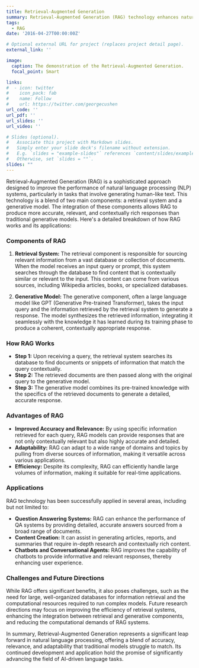 ```yaml
---
title: Retrieval-Augmented Generation
summary: Retrieval-Augmented Generation (RAG) technology enhances natural language generation by incorporating information retrieved from a large database or documents, thus improving the relevance and accuracy of the generated content. Our research focuses on： **cross-modal information retrieval**,  **knowledge selection** and **knowledge-enhanced dialogue generation**.
tags:
  - RAG
date: '2016-04-27T00:00:00Z'

# Optional external URL for project (replaces project detail page).
external_link: ''

image:
  caption: The demonstration of the Retrieval-Augmented Generation.
  focal_point: Smart

links:
#  - icon: twitter
#    icon_pack: fab
#    name: Follow
#    url: https://twitter.com/georgecushen
url_code: ''
url_pdf: ''
url_slides: ''
url_video: ''

# Slides (optional).
#   Associate this project with Markdown slides.
#   Simply enter your slide deck's filename without extension.
#   E.g. `slides = "example-slides"` references `content/slides/example-slides.md`.
#   Otherwise, set `slides = ""`.
slides: ""
---
```


Retrieval-Augmented Generation (RAG) is a sophisticated approach designed to improve the performance of natural language processing (NLP) systems, particularly in tasks that involve generating human-like text. This technology is a blend of two main components: a retrieval system and a generative model. The integration of these components allows RAG to produce more accurate, relevant, and contextually rich responses than traditional generative models. Here's a detailed breakdown of how RAG works and its applications:

### Components of RAG

1. **Retrieval System:** The retrieval component is responsible for sourcing relevant information from a vast database or collection of documents. When the model receives an input query or prompt, this system searches through the database to find content that is contextually similar or relevant to the input. This content can come from various sources, including Wikipedia articles, books, or specialized databases.

2. **Generative Model:** The generative component, often a large language model like GPT (Generative Pre-trained Transformer), takes the input query and the information retrieved by the retrieval system to generate a response. The model synthesizes the retrieved information, integrating it seamlessly with the knowledge it has learned during its training phase to produce a coherent, contextually appropriate response.

### How RAG Works

- **Step 1:** Upon receiving a query, the retrieval system searches its database to find documents or snippets of information that match the query contextually.
- **Step 2:** The retrieved documents are then passed along with the original query to the generative model.
- **Step 3:** The generative model combines its pre-trained knowledge with the specifics of the retrieved documents to generate a detailed, accurate response.

### Advantages of RAG

- **Improved Accuracy and Relevance:** By using specific information retrieved for each query, RAG models can provide responses that are not only contextually relevant but also highly accurate and detailed.
- **Adaptability:** RAG can adapt to a wide range of domains and topics by pulling from diverse sources of information, making it versatile across various applications.
- **Efficiency:** Despite its complexity, RAG can efficiently handle large volumes of information, making it suitable for real-time applications.

### Applications

RAG technology has been successfully applied in several areas, including but not limited to:

- **Question Answering Systems:** RAG can enhance the performance of QA systems by providing detailed, accurate answers sourced from a broad range of documents.
- **Content Creation:** It can assist in generating articles, reports, and summaries that require in-depth research and contextually rich content.
- **Chatbots and Conversational Agents:** RAG improves the capability of chatbots to provide informative and relevant responses, thereby enhancing user experience.

### Challenges and Future Directions

While RAG offers significant benefits, it also poses challenges, such as the need for large, well-organized databases for information retrieval and the computational resources required to run complex models. Future research directions may focus on improving the efficiency of retrieval systems, enhancing the integration between retrieval and generative components, and reducing the computational demands of RAG systems.

In summary, Retrieval-Augmented Generation represents a significant leap forward in natural language processing, offering a blend of accuracy, relevance, and adaptability that traditional models struggle to match. Its continued development and application hold the promise of significantly advancing the field of AI-driven language tasks.
